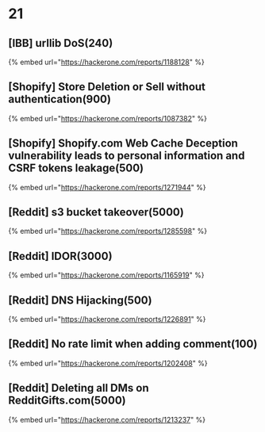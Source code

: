 # 21

## \[IBB] urllib DoS(240)

{% embed url="https://hackerone.com/reports/1188128" %}

## \[Shopify] Store Deletion or Sell without authentication(900)

{% embed url="https://hackerone.com/reports/1087382" %}



## \[Shopify] Shopify.com Web Cache Deception vulnerability leads to personal information and CSRF tokens leakage(500)

{% embed url="https://hackerone.com/reports/1271944" %}

## \[Reddit] s3 bucket takeover(5000)

{% embed url="https://hackerone.com/reports/1285598" %}

## \[Reddit] IDOR(3000)

{% embed url="https://hackerone.com/reports/1165919" %}

## &#x20;\[Reddit] DNS Hijacking(500)



{% embed url="https://hackerone.com/reports/1226891" %}

## \[Reddit] No rate limit when adding comment(100)

{% embed url="https://hackerone.com/reports/1202408" %}

## \[Reddit] Deleting all DMs on RedditGifts.com(5000)

{% embed url="https://hackerone.com/reports/1213237" %}

